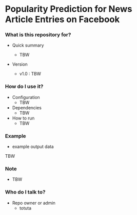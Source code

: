 # Popularity Prediction for News Article Entries on Facebook #

### What is this repository for? ###

* Quick summary

	* TBW
 
* Version

	* v1.0 : TBW

### How do I use it? ###

* Configuration
	* TBW
* Dependencies
	* TBW
* How to run
	* TBW

### Example ###

* example output data

TBW

### Note ###

* TBW


### Who do I talk to? ###


* Repo owner or admin
    * totuta
